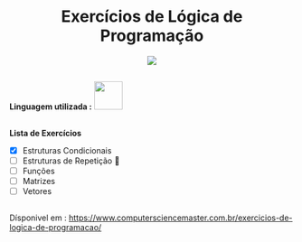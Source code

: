 # <h1 align="center"> Exercícios de Lógica de Programação </h1>

<p align="center">
<img src="http://img.shields.io/static/v1?label=STATUS&message=EM%20DESENVOLVIMENTO&color=GREEN&style=for-the-badge"/>
</p>

##

<b>Linguagem utilizada :</b> <img width =50 heigth = 50 src="https://cdn.jsdelivr.net/gh/devicons/devicon/icons/java/java-original-wordmark.svg" />


  
##

<b>Lista de Exercícios</b>
- [x] Estruturas Condicionais
- [ ] Estruturas de Repetição :construction:
- [ ] Funções
- [ ] Matrizes
- [ ] Vetores

##

Dísponivel em :
<a>https://www.computersciencemaster.com.br/exercicios-de-logica-de-programacao/<a>
